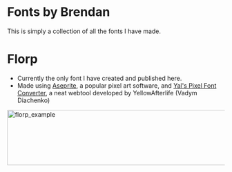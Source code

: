 # Fonts by Brendan
This is simply a collection of all the fonts I have made.

# Florp
* Currently the only font I have created and published here.
* Made using [Aseprite](https://www.aseprite.org/), a popular pixel art software, and [Yal's Pixel Font Converter](https://yal.cc/tools/pixel-font/), a neat webtool developed by YellowAfterlife (Vadym Diachenko)

<img width="1456" height="128" alt="florp_example" src="https://github.com/user-attachments/assets/a5c878aa-ac20-4ac8-b29b-8b0eafd9bb97" />
